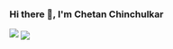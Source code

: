 ### Hi there 👋, I'm Chetan Chinchulkar

<!--

- 🔭 I’m currently working on ...
- 🌱 I’m currently learning ...
- 👯 I’m looking to collaborate on ...
- 🤔 I’m looking for help with ...
- 💬 Ask me about ...
- 📫 How to reach me: ...
- 😄 Pronouns: ...
- ⚡ Fun fact: ...

-->



<img src="https://github-readme-stats.vercel.app/api?username=Chetan-Chinchulkar&&show_icons=true&title_color=ffffff&icon_color=bb2acf&text_color=daf7dc&bg_color=151515">

<img align="center" src="https://github-readme-stats.vercel.app/api/top-langs/?username=Chetan-Chinchulkar&theme=dark" />

<!--

[![Top Langs](https://github-readme-stats.vercel.app/api/top-langs/?username=Chetan-Chinchulkar)](https://github.com/anuraghazra/github-readme-stats)


[![willianrod's wakatime stats](https://github-readme-stats.vercel.app/api/wakatime?username=Chetan-Chinchulkar)](https://github.com/anuraghazra/github-readme-stats)
